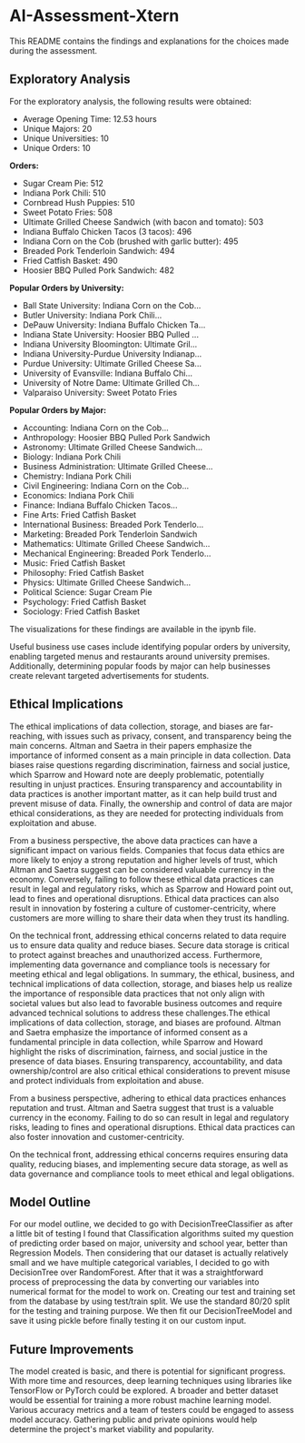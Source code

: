 # AI-Assessment-Xtern

This README contains the findings and explanations for the choices made during the assessment.

## Exploratory Analysis

For the exploratory analysis, the following results were obtained:

- Average Opening Time: 12.53 hours
- Unique Majors: 20
- Unique Universities: 10
- Unique Orders: 10

**Orders:**

- Sugar Cream Pie: 512
- Indiana Pork Chili: 510
- Cornbread Hush Puppies: 510
- Sweet Potato Fries: 508
- Ultimate Grilled Cheese Sandwich (with bacon and tomato): 503
- Indiana Buffalo Chicken Tacos (3 tacos): 496
- Indiana Corn on the Cob (brushed with garlic butter): 495
- Breaded Pork Tenderloin Sandwich: 494
- Fried Catfish Basket: 490
- Hoosier BBQ Pulled Pork Sandwich: 482

**Popular Orders by University:**

- Ball State University: Indiana Corn on the Cob...
- Butler University: Indiana Pork Chili...
- DePauw University: Indiana Buffalo Chicken Ta...
- Indiana State University: Hoosier BBQ Pulled ...
- Indiana University Bloomington: Ultimate Gril...
- Indiana University-Purdue University Indianap...
- Purdue University: Ultimate Grilled Cheese Sa...
- University of Evansville: Indiana Buffalo Chi...
- University of Notre Dame: Ultimate Grilled Ch...
- Valparaiso University: Sweet Potato Fries

**Popular Orders by Major:**

- Accounting: Indiana Corn on the Cob...
- Anthropology: Hoosier BBQ Pulled Pork Sandwich
- Astronomy: Ultimate Grilled Cheese Sandwich...
- Biology: Indiana Pork Chili
- Business Administration: Ultimate Grilled Cheese...
- Chemistry: Indiana Pork Chili
- Civil Engineering: Indiana Corn on the Cob...
- Economics: Indiana Pork Chili
- Finance: Indiana Buffalo Chicken Tacos...
- Fine Arts: Fried Catfish Basket
- International Business: Breaded Pork Tenderlo...
- Marketing: Breaded Pork Tenderloin Sandwich
- Mathematics: Ultimate Grilled Cheese Sandwich...
- Mechanical Engineering: Breaded Pork Tenderlo...
- Music: Fried Catfish Basket
- Philosophy: Fried Catfish Basket
- Physics: Ultimate Grilled Cheese Sandwich...
- Political Science: Sugar Cream Pie
- Psychology: Fried Catfish Basket
- Sociology: Fried Catfish Basket

The visualizations for these findings are available in the ipynb file.

Useful business use cases include identifying popular orders by university, enabling targeted menus and restaurants around university premises. Additionally, determining popular foods by major can help businesses create relevant targeted advertisements for students.

## Ethical Implications

The ethical implications of data collection, storage, and biases are far-reaching, with issues such as privacy, consent, and transparency being the main concerns. Altman and Saetra in their papers emphasize the importance of informed consent as a main principle in data collection. Data biases raise questions regarding discrimination, fairness and social justice, which Sparrow and Howard note are deeply problematic, potentially resulting in unjust practices. Ensuring transparency and accountability in data practices is another important matter, as it can help build trust and prevent misuse of data.  Finally, the ownership and control of data are major ethical considerations, as they are needed for protecting individuals from exploitation and abuse.

From a business perspective, the above data practices can have a significant impact on various fields. Companies that focus data ethics are more likely to enjoy a strong reputation and higher levels of trust, which Altman and Saetra suggest can be considered valuable currency in the economy. Conversely, failing to follow these ethical data practices can result in legal and regulatory risks, which as Sparrow and Howard point out, lead to fines and operational disruptions. Ethical data practices can also result in innovation by fostering a culture of customer-centricity, where customers are more willing to share their data when they trust its handling.

On the technical front, addressing ethical concerns related to data require us to ensure data quality and reduce biases. Secure data storage is critical to protect against breaches and unauthorized access. Furthermore, implementing data governance and compliance tools is necessary for meeting ethical and legal obligations. In summary, the ethical, business, and technical implications of data collection, storage, and biases help us realize the importance of responsible data practices that not only align with societal values but also lead to favorable business outcomes and require advanced technical solutions to address these challenges.The ethical implications of data collection, storage, and biases are profound. Altman and Saetra emphasize the importance of informed consent as a fundamental principle in data collection, while Sparrow and Howard highlight the risks of discrimination, fairness, and social justice in the presence of data biases. Ensuring transparency, accountability, and data ownership/control are also critical ethical considerations to prevent misuse and protect individuals from exploitation and abuse.

From a business perspective, adhering to ethical data practices enhances reputation and trust. Altman and Saetra suggest that trust is a valuable currency in the economy. Failing to do so can result in legal and regulatory risks, leading to fines and operational disruptions. Ethical data practices can also foster innovation and customer-centricity.

On the technical front, addressing ethical concerns requires ensuring data quality, reducing biases, and implementing secure data storage, as well as data governance and compliance tools to meet ethical and legal obligations.

## Model Outline

For our model outline, we decided to go with DecisionTreeClassifier as after a little bit of testing I found that Classification algorithms suited my question of predicting order based on major, university and school year, better than Regression Models. Then considering that our dataset is actually relatively small and we have multiple categorical variables, I decided to go with DecisionTree over RandomForest. After that it was a straightforward process of preprocessing the data by converting our variables into numerical format for the model to work on. Creating our test and training set from the database by using test/train split. We use the standard 80/20 split for the testing and training purpose. We then fit our DecisionTreeModel and save it using pickle before finally testing it on our custom input.

## Future Improvements

The model created is basic, and there is potential for significant progress. With more time and resources, deep learning techniques using libraries like TensorFlow or PyTorch could be explored. A broader and better dataset would be essential for training a more robust machine learning model. Various accuracy metrics and a team of testers could be engaged to assess model accuracy. Gathering public and private opinions would help determine the project's market viability and popularity.


